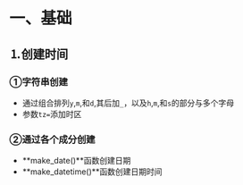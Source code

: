 # 一、基础

## &#9352;创建时间

### &#9312;字符串创建

* 通过组合排列`y`,`m`,和`d`,其后加`_`，以及`h`,`m`,和`s`的部分与多个字母
* 参数`tz=`添加时区

### &#9313;通过各个成分创建

* **make_date()**函数创建日期
* **make_datetime()**函数创建日期时间